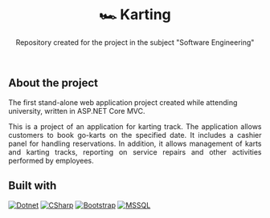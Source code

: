 <div align="center">
  <h1 align="center">🏎️ Karting</h1>

  <p align="center">
    Repository created for the project in the subject "Software Engineering"
    <br />
    
  </p>
</div>
<br />

## About the project
The first stand-alone web application project created while attending university, written in ASP.NET Core MVC. 
<div align="justify">
  This is a project of an application for karting track. The application allows customers to book go-karts on the specified date.
  It includes a cashier panel for handling reservations. In addition, it allows management of karts and karting tracks, reporting on service repairs and other activities performed by employees.
</div>

## Built with
 [![Dotnet][DotnetCore]][Dotnet-url]
 [![CSharp][CSharpLogo]][CSharp-url]
 [![Bootstrap][Bootstrap]][Bootstrap-url]
 [![MSSQL][MSSQLServer]][MSSQLServer-url]

[DotnetCore]: https://img.shields.io/badge/ASP.NET_Core_MVC-5C2D91?style=for-the-badge&logo=.net&logoColor=white
[Dotnet-url]: https://learn.microsoft.com/en-us/aspnet/core/mvc/overview?view=aspnetcore-6.0
[CSharpLogo]: https://img.shields.io/badge/C%23-239120?style=for-the-badge&logo=csharp&logoColor=white
[CSharp-url]: https://learn.microsoft.com/en-us/dotnet/csharp/
[Bootstrap]: https://img.shields.io/badge/Bootstrap-563D7C?style=for-the-badge&logo=bootstrap&logoColor=white
[Bootstrap-url]: https://getbootstrap.com
[MSSQLServer]: https://img.shields.io/badge/Microsoft%20SQL%20Server-CC2927?style=for-the-badge&logo=microsoft%20sql%20server&logoColor=white
[MSSQLServer-url]: https://www.microsoft.com/en-us/sql-server

##


